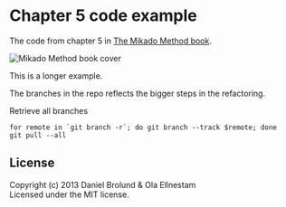 Chapter 5 code example
===================
The code from chapter 5 in [The Mikado Method book](http://www.manning.com/ellnestam/).

![Mikado Method book cover](http://www.manning.com/ellnestam/ellnestam_cover150.jpg)

This is a longer example.

The branches in the repo reflects the bigger steps in the refactoring.

Retrieve all branches
````
for remote in `git branch -r`; do git branch --track $remote; done
git pull --all
````

## License
Copyright (c) 2013 Daniel Brolund & Ola Ellnestam  
Licensed under the MIT license.
